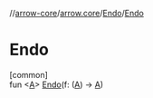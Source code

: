//[arrow-core](../../../index.md)/[arrow.core](../index.md)/[Endo](index.md)/[Endo](-endo.md)

# Endo

[common]\
fun &lt;[A](index.md)&gt; [Endo](-endo.md)(f: ([A](index.md)) -&gt; [A](index.md))
